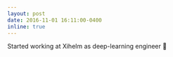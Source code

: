 ```yaml
---
layout: post
date: 2016-11-01 16:11:00-0400
inline: true
---
```


Started working at Xihelm as deep-learning engineer :robot:
